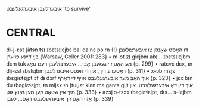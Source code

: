 איבערלעבן
איבערגעלעבט
'to survive'

CENTRAL
========

di-j-ɛst ʃãtsn tsᵻ ᵻbɛtsᵻlɛjbɛ baː daːnɛ pɔːrn דו האָסט שאַנסן צו איבערצולעבן {!} בײַ דײַנע פּויערן  {Warsaw, Geller 2001: 283}
	•	m-ɔt zᵻ giɛjbm abᵻ... ᵻbɛtsᵻlɛjbm dɛm tuk מע האָט זיי געגעבן אַבי... איבערצולעבן דעם טאָג {p. 299}
	•	ratɛvɛ dɛx, ᵻn dij-ɛst ᵻbɛlɛjbm ראַטעווע דיך, און די וועסט איבערלעבן {p. 311}
	•	x-ɔb mɛjɛ ᵻbɛgiɛɬɛjpt ɔf dᵻ dɔrf איך האָב מער איבערגעלעבט אויף די דאָרף {p. 323}
	•	jɛx bᵻn du ᵻbɛgiɛɬɛjpt, ᵻn mijɛx ᵻn ʃtuu̯ɛt kiɛn mɛ gants gijt איך בין דאָ איבערגעלעבט, און מיך אין שטאָט קען מען גאַנץ גוט {p. 333}
	•	azɔj ɔ-tsɔx ᵻbɛgiɛɬɛjpt, dᵻs... s-lɛjbm אַזוי האָט זיך איבערגעלעבט דאָס... לעבן {p. 339}

